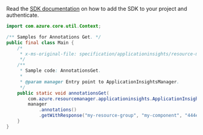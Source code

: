 Read the [SDK documentation](https://github.com/Azure/azure-sdk-for-java/blob/azure-resourcemanager-applicationinsights_1.0.0-beta.2/sdk/applicationinsights/azure-resourcemanager-applicationinsights/README.md) on how to add the SDK to your project and authenticate.

```java
import com.azure.core.util.Context;

/** Samples for Annotations Get. */
public final class Main {
    /*
     * x-ms-original-file: specification/applicationinsights/resource-manager/Microsoft.Insights/stable/2015-05-01/examples/AnnotationsGet.json
     */
    /**
     * Sample code: AnnotationsGet.
     *
     * @param manager Entry point to ApplicationInsightsManager.
     */
    public static void annotationsGet(
        com.azure.resourcemanager.applicationinsights.ApplicationInsightsManager manager) {
        manager
            .annotations()
            .getWithResponse("my-resource-group", "my-component", "444e2c08-274a-4bbb-a89e-d77bb720f44a", Context.NONE);
    }
}
```
